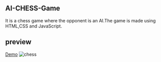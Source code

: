 ## AI-CHESS-Game
It is a chess game where  the opponent is an AI.The game is made using HTML,CSS and JavaScript.
## preview
[Demo](https://lagrangedao.org/spaces/0x38A146DbB152e3EcC3c2f23DF1080015B0Fb0793/AI_CHESS_Game/app)
![chess](https://github.com/AnkitaSikdar005/GameZone/assets/115947852/712c87b3-8559-4277-b865-89821046cc95)
